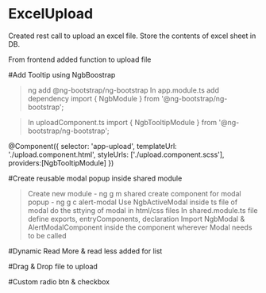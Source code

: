 # ExcelUpload

Created rest call to upload an excel file. Store the contents of excel sheet in DB.

From frontend added function to upload file


#Add Tooltip using NgbBoostrap

> ng add @ng-bootstrap/ng-bootstrap
> In app.module.ts add dependency
   import { NgbModule } from '@ng-bootstrap/ng-bootstrap';
   
   
> In uploadComponent.ts 
 import { NgbTooltipModule } from '@ng-bootstrap/ng-bootstrap';

@Component({
  selector: 'app-upload',
  templateUrl: './upload.component.html',
  styleUrls: ['./upload.component.scss'],
  providers:[NgbTooltipModule]
})



#Create reusable modal popup inside shared module

> Create new module - ng g m shared
> create component for modal popup - ng g c alert-modal
> Use NgbActiveModal inside ts file of modal
> do the sttying of modal in html/css files
> In shared.module.ts file define exports, entryComponents, declaration
> Import NgbModal & AlertModalComponent inside the component wherever Modal needs to be called


#Dynamic Read More & read less added for list


#Drag & Drop file to upload 

#Custom radio btn & checkbox

